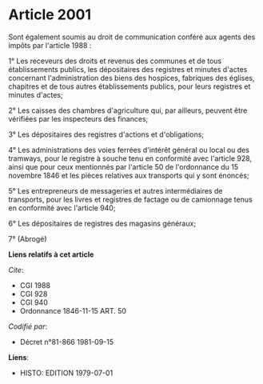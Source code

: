 # Article 2001

Sont également soumis au droit de communication conféré aux agents des impôts par l'article 1988 :

1° Les receveurs des droits et revenus des communes et de tous établissements publics, les dépositaires des registres et
minutes d'actes concernant l'administration des biens des hospices, fabriques des églises, chapitres et de tous autres
établissements publics, pour leurs registres et minutes d'actes;

2° Les caisses des chambres d'agriculture qui, par ailleurs, peuvent être vérifiées par les inspecteurs des finances;

3° Les dépositaires des registres d'actions et d'obligations;

4° Les administrations des voies ferrées d'intérêt général ou local ou des tramways, pour le registre à souche tenu en
conformité avec l'article 928, ainsi que pour ceux mentionnés par l'article 50 de l'ordonnance du 15 novembre 1846 et les
pièces relatives aux transports qui y sont énoncés;

5° Les entrepreneurs de messageries et autres intermédiaires de transports, pour les livres et registres de factage ou de
camionnage tenus en conformité avec l'article 940;

6° Les dépositaires de registres des magasins généraux;

7° (Abrogé)

**Liens relatifs à cet article**

_Cite_:

  - CGI 1988
  - CGI 928
  - CGI 940
  - Ordonnance 1846-11-15 ART. 50

_Codifié par_:

  - Décret n°81-866 1981-09-15

**Liens**:

  - HISTO: EDITION 1979-07-01
